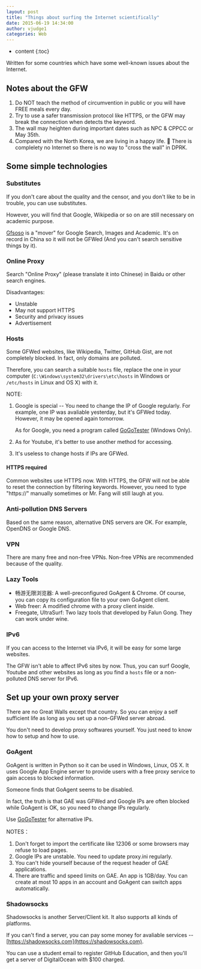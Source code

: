 ```yaml
---
layout: post
title: "Things about surfing the Internet scientifically"
date: 2015-06-19 14:34:00
author: vjudge1
categories: Web
---
```

* content
{:toc}

Written for some countries which have some well-known issues about the Internet.





## Notes about the GFW

1. Do NOT teach the method of circumvention in public or you will have FREE meals every day.
2. Try to use a safer transmission protocol like HTTPS, or the GFW may break the connection when detects the keyword.
3. The wall may heighten during important dates such as NPC & CPPCC or May 35th.
4. Compared with the North Korea, we are living in a happy life. :ghost: There is complelety no Internet so there is no way to "cross the wall" in DPRK.

## Some simple technologies

### Substitutes

If you don't care about the quality and the censor, and you don't like to be in trouble, you can use substitutes.

However, you will find that Google, Wikipedia or so on are still necessary on academic purpose.

[Gfsoso](http://www.gfsoso.net) is a "mover" for Google Search, Images and Academic. It's on record in China so it will not be GFWed (And you can't search sensitive things by it).

### Online Proxy

Search "Online Proxy" (please translate it into Chinese) in Baidu or other search engines.

Disadvantages:

* Unstable
* May not support HTTPS
* Security and privacy issues
* Advertisement

### Hosts

Some GFWed websites, like Wikipedia, Twitter, GitHub Gist, are not completely blocked. In fact, only domains are polluted.

Therefore, you can search a suitable `hosts` file, replace the one in your computer (`C:\Windows\system32\drivers\etc\hosts` in Windows or `/etc/hosts` in Linux and OS X) with it.

NOTE:

1. Google is special -- You need to change the IP of Google regularly. For example, one IP was avaliable yesterday, but it's GFWed today. However, it may be opened again tomorrow.

   As for Google, you need a program called [GoGoTester](https://github.com/azzvx/gogotester) (Windows Only).

2. As for Youtube, it's better to use another method for accessing.
3. It's useless to change hosts if IPs are GFWed.

<div class="callout callout-primary">
<h4>HTTPS required</h4>
Common websites use HTTPS now. With HTTPS, the GFW will not be able to reset the connection by filtering keywords. However, you need to type "https://" manually sometimes or Mr. Fang will still laugh at you.
</div>

### Anti-pollution DNS Servers

Based on the same reason, alternative DNS servers are OK. For example, OpenDNS or Google DNS.

### VPN

There are many free and non-free VPNs. Non-free VPNs are recommended because of the quality.

### Lazy Tools

* 畅游无限浏览器: A well-preconfigured GoAgent & Chrome. Of course, you can copy its configuration file to your own GoAgent client.
* Web freer: A modified chrome with a proxy client inside.
* Freegate, UltraSurf: Two lazy tools that developed by Falun Gong. They can work under wine.

### IPv6

If you can access to the Internet via IPv6, it will be easy for some large websites.

The GFW isn't able to affect IPv6 sites by now. Thus, you can surf Google, Youtube and other websites as long as you find a `hosts` file or a non-polluted DNS server for IPv6.

## Set up your own proxy server

There are no Great Walls except that country. So you can enjoy a self sufficient life as long as you set up a non-GFWed server abroad.

You don't need to develop proxy softwares yourself. You just need to know how to setup and how to use.

### GoAgent

GoAgent is written in Python so it can be used in Windows, Linux, OS X. It uses Google App Engine server to provide users with a free proxy service to gain access to blocked information.

Someone finds that GoAgent seems to be disabled.

In fact, the truth is that GAE was GFWed and Google IPs are often blocked while GoAgent is OK, so you need to change IPs regularly.

Use [GoGoTester](https://github.com/azzvx/gogotester) for alternative IPs.

NOTES：

1. Don't forget to import the certificate like 12306 or some browsers may refuse to load pages.
2. Google IPs are unstable. You need to update proxy.ini regularly.
3. You can't hide yourself because of the request header of GAE applications.
4. There are traffic and speed limits on GAE. An app is 1GB/day. You can create at most 10 apps in an account and GoAgent can switch apps automatically.

### Shadowsocks

Shadowsocks is another Server/Client kit. It also supports all kinds of platforms.

If you can't find a server, you can pay some money for avaliable services -- [https://shadowsocks.com](https://shadowsocks.com).

You can use a student email to register GitHub Education, and then you'll get a server of DigitalOcean with $100 charged.
